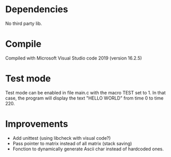 # Dependencies

No third party lib.

# Compile

Compiled with Microsoft Visual Studio code 2019 (version 16.2.5)

# Test mode

Test mode can be enabled in file main.c with the macro TEST set to 1.
In that case, the program will display the text "HELLO WORLD" from time 0 to time 220.

# Improvements

- Add unittest (using libcheck with visual code?)
- Pass pointer to matrix instead of all matrix (stack saving)
- Fonction to dynamically generate Ascii char instead of hardcoded ones.